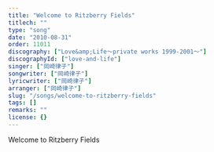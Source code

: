 ```yaml
---
title: "Welcome to Ritzberry Fields"
titlech: ""
type: "song"
date: "2010-08-31"
order: 11011
discography: ["Love&amp;Life〜private works 1999-2001〜"]
discographyId: ["love-and-life"]
singer: ["岡崎律子"]
songwriter: ["岡崎律子"]
lyricwriter: ["岡崎律子"]
arranger: ["岡崎律子"]
slug: "/songs/welcome-to-ritzberry-fields"
tags: []
remarks: ""
license: {}
---
```


Welcome to Ritzberry Fields

